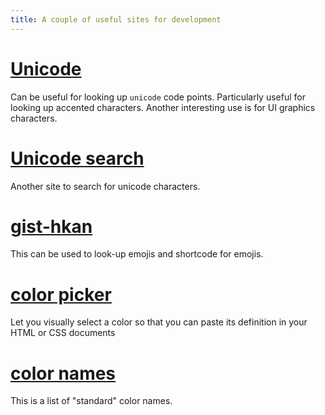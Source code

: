 ```yaml
---
title: A couple of useful sites for development
---
```


# [Unicode](https://www.compart.com/en/unicode/)

Can be useful for looking up `unicode` code points.  Particularly
useful for looking up accented characters.  Another interesting
use is for UI graphics characters.

# [Unicode search](http://xahlee.info/comp/unicode_index.html)

Another site to search for unicode characters.

# [gist-hkan](https://gist.github.com/hkan/264423ab0ee720efb55e05a0f5f90887)

This can be used to look-up emojis and shortcode for emojis.

# [color picker](https://www.w3schools.com/colors/colors_picker.asp)

Let you visually select a color so that you can paste
its definition in your HTML or CSS documents

# [color names](https://www.w3schools.com/colors/colors_names.asp)

This is a list of "standard" color names.


